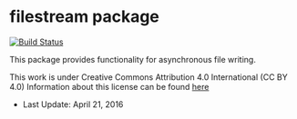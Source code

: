 # filestream package
[![Build Status](https://travis-ci.org/FelixVicis/filestream.svg)](https://travis-ci.org/FelixVicis/filestream)

This package provides functionality for asynchronous file writing.

This work is under Creative Commons Attribution 4.0 International (CC BY 4.0)
Information about this license can be found [here](https://creativecommons.org/licenses/by/4.0/)

* Last Update: April 21, 2016